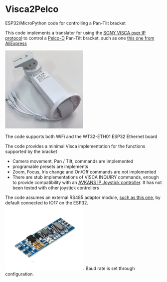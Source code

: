 # Visca2Pelco
ESP32/MicroPython code for controlling a Pan-Tilt bracket

This code implements a translator for using the [SONY VISCA over IP protocol](https://www.sony.net/Products/CameraSystem/CA/BRC_X1000_BRC_H800/Technical_Document/C456100121.pdf) to control a [Pelco-D](https://www.commfront.com/pages/pelco-d-protocol-tutorial) Pan-Tilt bracket, such as one [this one from AliExpress](https://www.aliexpress.us/item/3256806846839809.html)

<img src="ScreenShots/PTZControllerImage.png" alt="PELCO-D Pan/Tilt Bracket" width="250"/>

The code supports both WiFi and the WT32-ETH01 ESP32 Ethernet board

The code provides a minimal Visca implementation for the functions supported by the bracket
- Camera movement, Pan / Tilt, commands are implemented
- programable presets are implements
- Zoom, Focus, Iris change and On/Off commands are not implemented
- There are stub implementations of VISCA INQUIRY commands, enough to provide compatibility with an [AVKANS IP Joystick controller](https://avkans.com/products/avkans-super-ptz-camera-joystick-controller-ndi-camera-controller-keyboard-with-4d-joystick-for-live-streaming-onvif-visca-over-ip-rs422-rs485-rs232-pelco-d-p-support). It has not been tested with other joystick controllers

The code assumes an external RS485 adaptor module, [such as this one](https://www.amazon.com/dp/B0BXDJHFSP), by default connected to IO17 on the ESP32.
<img src="ScreenShots/RS485Module.png" alt="RS485 Module" width="250">. Baud rate is set through configuration.
